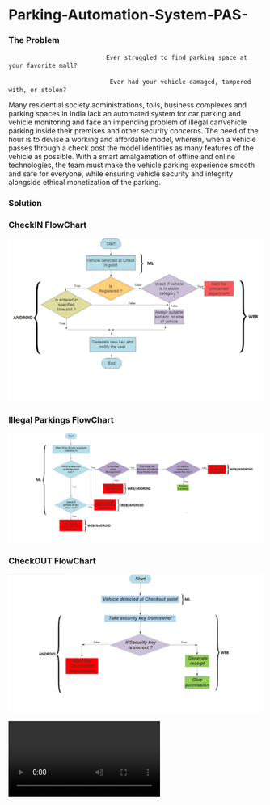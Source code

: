 # Parking-Automation-System-PAS-
###                                                     The Problem

                               Ever struggled to find parking space at your favorite mall? 

                                Ever had your vehicle damaged, tampered with, or stolen?

Many residential society administrations, tolls, business complexes and parking spaces in India lack an automated system for car parking and vehicle monitoring and face an impending problem of illegal car/vehicle parking inside their premises and other security concerns. The need of the hour is to devise a working and affordable model, wherein, when a vehicle passes through a check post the model identifies as many features of the vehicle as possible. With a smart amalgamation of offline and online technologies, the team must make the vehicle parking experience smooth and safe for everyone, while ensuring vehicle security and integrity alongside ethical monetization of the parking.

### Solution
###                                                 CheckIN FlowChart

![](FlowChart/image7.png)

###                                                Illegal Parkings FlowChart

![](FlowChart/image6.png)

###                                                 CheckOUT FlowChart

![](FlowChart/image5.png)


![](DemoVideo/media1.wmv)
